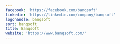 ```yaml
---
facebook: 'https://facebook.com/banqsoft'
linkedin: 'https://linkedin.com/company/banqsoft'
logohandle: banqsoft
sort: banqsoft
title: Banqsoft
website: 'https://www.banqsoft.com/'
---
```

